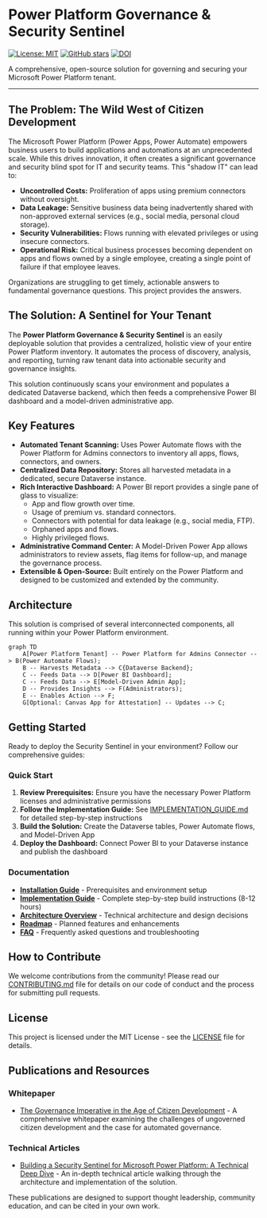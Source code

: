 # Power Platform Governance & Security Sentinel

[![License: MIT](https://img.shields.io/badge/License-MIT-yellow.svg)](LICENSE)
[![GitHub stars](https://img.shields.io/github/stars/rkneela0912/powerplatform-governance-sentinel.svg)](https://github.com/rkneela0912/powerplatform-governance-sentinel/stargazers)
[![DOI](https://zenodo.org/badge/1072636455.svg)](https://doi.org/10.5281/zenodo.17329304)

A comprehensive, open-source solution for governing and securing your Microsoft Power Platform tenant.

---

## The Problem: The Wild West of Citizen Development

The Microsoft Power Platform (Power Apps, Power Automate) empowers business users to build applications and automations at an unprecedented scale. While this drives innovation, it often creates a significant governance and security blind spot for IT and security teams. This "shadow IT" can lead to:

*   **Uncontrolled Costs:** Proliferation of apps using premium connectors without oversight.
*   **Data Leakage:** Sensitive business data being inadvertently shared with non-approved external services (e.g., social media, personal cloud storage).
*   **Security Vulnerabilities:** Flows running with elevated privileges or using insecure connectors.
*   **Operational Risk:** Critical business processes becoming dependent on apps and flows owned by a single employee, creating a single point of failure if that employee leaves.

Organizations are struggling to get timely, actionable answers to fundamental governance questions. This project provides the answers.

## The Solution: A Sentinel for Your Tenant

The **Power Platform Governance & Security Sentinel** is an easily deployable solution that provides a centralized, holistic view of your entire Power Platform inventory. It automates the process of discovery, analysis, and reporting, turning raw tenant data into actionable security and governance insights.

This solution continuously scans your environment and populates a dedicated Dataverse backend, which then feeds a comprehensive Power BI dashboard and a model-driven administrative app.

## Key Features

*   **Automated Tenant Scanning:** Uses Power Automate flows with the Power Platform for Admins connectors to inventory all apps, flows, connectors, and owners.
*   **Centralized Data Repository:** Stores all harvested metadata in a dedicated, secure Dataverse instance.
*   **Rich Interactive Dashboard:** A Power BI report provides a single pane of glass to visualize:
    *   App and flow growth over time.
    *   Usage of premium vs. standard connectors.
    *   Connectors with potential for data leakage (e.g., social media, FTP).
    *   Orphaned apps and flows.
    *   Highly privileged flows.
*   **Administrative Command Center:** A Model-Driven Power App allows administrators to review assets, flag items for follow-up, and manage the governance process.
*   **Extensible & Open-Source:** Built entirely on the Power Platform and designed to be customized and extended by the community.

## Architecture

This solution is comprised of several interconnected components, all running within your Power Platform environment.

```mermaid
graph TD
    A[Power Platform Tenant] -- Power Platform for Admins Connector --> B(Power Automate Flows);
    B -- Harvests Metadata --> C{Dataverse Backend};
    C -- Feeds Data --> D[Power BI Dashboard];
    C -- Feeds Data --> E[Model-Driven Admin App];
    D -- Provides Insights --> F(Administrators);
    E -- Enables Action --> F;
    G[Optional: Canvas App for Attestation] -- Updates --> C;
```

## Getting Started

Ready to deploy the Security Sentinel in your environment? Follow our comprehensive guides:

### Quick Start
1.  **Review Prerequisites:** Ensure you have the necessary Power Platform licenses and administrative permissions
2.  **Follow the Implementation Guide:** See [IMPLEMENTATION_GUIDE.md](docs/IMPLEMENTATION_GUIDE.md) for detailed step-by-step instructions
3.  **Build the Solution:** Create the Dataverse tables, Power Automate flows, and Model-Driven App
4.  **Deploy the Dashboard:** Connect Power BI to your Dataverse instance and publish the dashboard

### Documentation
- **[Installation Guide](docs/INSTALLATION.md)** - Prerequisites and environment setup
- **[Implementation Guide](docs/IMPLEMENTATION_GUIDE.md)** - Complete step-by-step build instructions (8-12 hours)
- **[Architecture Overview](docs/ARCHITECTURE.md)** - Technical architecture and design decisions
- **[Roadmap](docs/ROADMAP.md)** - Planned features and enhancements
- **[FAQ](docs/FAQ.md)** - Frequently asked questions and troubleshooting

## How to Contribute

We welcome contributions from the community! Please read our [CONTRIBUTING.md](CONTRIBUTING.md) file for details on our code of conduct and the process for submitting pull requests.

## License

This project is licensed under the MIT License - see the [LICENSE](LICENSE) file for details.


## Publications and Resources

### Whitepaper
- [The Governance Imperative in the Age of Citizen Development](docs/Power_Platform_Governance_Whitepaper.md) - A comprehensive whitepaper examining the challenges of ungoverned citizen development and the case for automated governance.

### Technical Articles
- [Building a Security Sentinel for Microsoft Power Platform: A Technical Deep Dive](docs/Technical_Article_Building_a_Security_Sentinel.md) - An in-depth technical article walking through the architecture and implementation of the solution.

These publications are designed to support thought leadership, community education, and can be cited in your own work.
